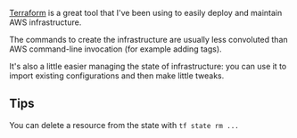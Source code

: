 [Terraform][1] is a great tool that I've been using to easily deploy and maintain AWS infrastructure.

The commands to create the infrastructure are usually less convoluted than AWS command-line invocation (for example adding tags).

It's also a little easier managing the state of infrastructure: you can use it to import existing configurations and then make little tweaks.

[1]: https://www.terraform.io/

## Tips

You can delete a resource from the state with `tf state rm ...`
